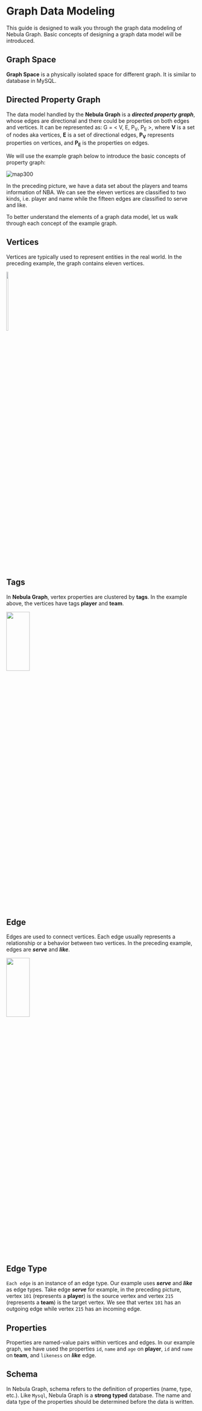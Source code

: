 # Graph Data Modeling

This guide is designed to walk you through the graph data modeling of Nebula Graph. Basic concepts of designing a graph data model will be introduced.

## Graph Space

**Graph Space** is a physically isolated space for different graph. It is similar to database in MySQL.

## Directed Property Graph

The data model handled by the **Nebula Graph** is a **_directed property graph_**, whose edges are directional and there could be properties on both edges and vertices. It can be represented as:
G = < V, E, P<sub>V</sub>, P<sub>E</sub> >,
where **V** is a set of nodes aka vertices, **E** is a set of directional edges,
**P<sub>V</sub>** represents properties on vertices, and **P<sub>E</sub>** is the properties on edges.

We will use the example graph below to introduce the basic concepts of property graph:

![map300](https://user-images.githubusercontent.com/42762957/64932536-51b1f800-d872-11e9-9016-c2634b1eeed6.png)

In the preceding picture, we have a data set about the players and teams information of NBA. We can see the eleven vertices are classified to two kinds, i.e. player and name while the fifteen edges are classified to serve and like.

To better understand the elements of a graph data model, let us walk through each concept of the example graph.

## Vertices

Vertices are typically used to represent entities in the real world. In the preceding example, the graph contains eleven vertices.

<img src="https://user-images.githubusercontent.com/42762957/64932628-00eecf00-d873-11e9-844b-6b2a535ca734.png" width="10%" height="20%">

## Tags

In **Nebula Graph**, vertex properties are clustered by **tags**. In the example above, the vertices have tags **player** and **team**.

<img src="https://user-images.githubusercontent.com/42762957/64932330-bff5bb00-d870-11e9-9940-4ff76ceca353.png" width="35%" height="20%">

## Edge

Edges are used to connect vertices. Each edge usually represents a relationship or a behavior between two vertices. In the preceding example, edges are _**serve**_ and _**like**_.

<img src="https://user-images.githubusercontent.com/42762957/64932285-68efe600-d870-11e9-8dc7-051f7b43c4aa.png" width="35%" height="20%">

## Edge Type

`Each edge` is an instance of an edge type. Our example uses _**serve**_ and _**like**_ as edge types. Take edge _**serve**_ for example, in the preceding picture, vertex `101` (represents a **player**) is the source vertex and vertex `215` (represents a **team**) is the target vertex. We see that vertex `101` has an outgoing edge while vertex `215` has an incoming edge.

## Properties

Properties are named-value pairs within vertices and edges. In our example graph, we have used the properties `id`, `name` and `age` on **player**, `id` and `name` on **team**, and `likeness` on _**like**_ edge.

## Schema

In Nebula Graph, schema refers to the definition of properties (name, type, etc.). Like `Mysql`, Nebula Graph is a **strong typed** database. The name and data type of the properties should be determined before the data is written.
